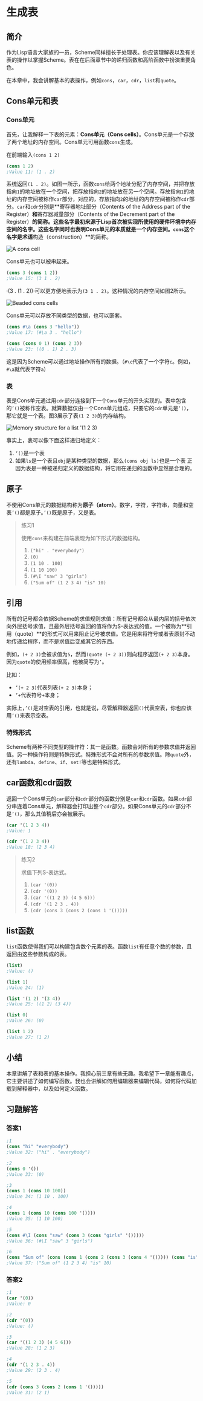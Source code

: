 # 生成表

## 简介

作为Lisp语言大家族的一员，Scheme同样擅长于处理表。你应该理解表以及有关表的操作以掌握Scheme。表在在后面章节中的递归函数和高阶函数中扮演重要角色。

在本章中，我会讲解基本的表操作，例如`cons`，`car`，`cdr`，`list`和`quote`。

## Cons单元和表

### Cons单元

首先，让我解释一下表的元素：**Cons单元（Cons cells）**。Cons单元是一个存放了两个地址的内存空间。Cons单元可用函数`cons`生成。

在前端输入`(cons 1 2)`

```scheme
(cons 1 2)
;Value 11: (1 . 2)
```

系统返回`(1 . 2)`。如图一所示，函数`cons`给两个地址分配了内存空间，并把存放指向`1`的地址放在一个空间，把存放指向`2`的地址放在另一个空间。存放指向`1`的地址的内存空间被称作`car`部分，对应的，存放指向`2`的地址的内存空间被称作`cdr`部分。`car`和`cdr`分别是**寄存器地址部分（Contents of the Address part of the Register）**和**寄存器减量部分（Contents of the Decrement part of the Register）**的简称。这些名字最初来源于Lisp首次被实现所使用的硬件环境中内存空间的名字。这些名字同时也表明Cons单元的本质就是一个内存空间。`cons`这个名字是术语**构造（construction）**的简称。

![A cons cell](figures/cons2.png)

Cons单元也可以被串起来。

```scheme
(cons 3 (cons 1 2))
;Value 15: (3 1 . 2)
```

·(3 . (1 . 2))·可以更方便地表示为`(3 1 . 2)`。这种情况的内存空间如图2所示。

![Beaded cons cells](figures/conss2.png)

Cons单元可以存放不同类型的数据，也可以嵌套。

```scheme
(cons #\a (cons 3 "hello"))
;Value 17: (#\a 3 . "hello")

(cons (cons 0 1) (cons 2 3))
;Value 23: ((0 . 1) 2 . 3)
```

这是因为Scheme可以通过地址操作所有的数据。（`#\c`代表了一个字符`c`。例如，`#\a`就代表字符`a`）

### 表

表是Cons单元通过用`cdr`部分连接到下一个`Cons`单元的开头实现的。表中包含的`’()`被称作空表。就算数据仅由一个Cons单元组成，只要它的`cdr`单元是`’()`，那它就是一个表。图3展示了表`(1 2 3)`的内存结构。

![Memory structure for a list '(1 2 3)](./figures/list2.png)


事实上，表可以像下面这样递归地定义：

1. `‘()`是一个表
2. 如果`ls`是一个表且`obj`是某种类型的数据，那么`(cons obj ls)`也是一个表
正因为表是一种被递归定义的数据结构，将它用在递归的函数中显然是合理的。

## 原子

不使用Cons单元的数据结构称为**原子（atom）**。数字，字符，字符串，向量和空表`’()`都是原子。`’()`既是原子，又是表。

> 练习1
> 
> 使用`cons`来构建在前端表现为如下形式的数据结构。
> 
> 1. `("hi" . "everybody")`
> 2. `(0)`
> 3. `(1 10 . 100)`
> 4. `(1 10 100)`
> 5. `(#\I "saw" 3 "girls")`
> 6. `("Sum of" (1 2 3 4) "is" 10)`

## 引用

所有的记号都会依据Scheme的求值规则求值：所有记号都会从最内层的括号依次向外层括号求值，且最外层括号返回的值将作为S-表达式的值。一个被称为**引用（quote）**的形式可以用来阻止记号被求值。它是用来将符号或者表原封不动地传递给程序，而不是求值后变成其它的东西。

例如，`(+ 2 3)`会被求值为`5`，然而`(quote (+ 2 3))`则向程序返回`(+ 2 3)`本身。因为`quote`的使用频率很高，他被简写为`’`。

比如：

+ `’(+ 2 3)`代表列表`(+ 2 3)`本身；
+ `’+`代表符号`+`本身；

实际上，`’()`是对空表的引用，也就是说，尽管解释器返回`()`代表空表，你也应该用`’()`来表示空表。

### 特殊形式

Scheme有两种不同类型的操作符：其一是函数。函数会对所有的参数求值并返回值。另一种操作符则是特殊形式。特殊形式不会对所有的参数求值。除`quote`外，还有`lambda`、`define`、`if`、`set!`等也是特殊形式。

## car函数和cdr函数

返回一个Cons单元的`car`部分和`cdr`部分的函数分别是`car`和`cdr`函数。如果`cdr`部分串连着Cons单元，解释器会打印出整个`cdr`部分。如果Cons单元的`cdr`部分不是`’()`，那么其值稍后亦会被展示。

```scheme
(car '(1 2 3 4))
;Value: 1

(cdr '(1 2 3 4))
;Value 18: (2 3 4)
```

> 练习2
> 
> 求值下列S-表达式。
> 
> 1. `(car '(0))`
> 2. `(cdr '(0))`
> 3. `(car '((1 2 3) (4 5 6)))`
> 4. `(cdr '(1 2 3 . 4))`
> 5. `(cdr (cons 3 (cons 2 (cons 1 '()))))`

## list函数

`list`函数使得我们可以构建包含数个元素的表。函数`list`有任意个数的参数，且返回由这些参数构成的表。

```scheme
(list)
;Value: ()

(list 1)
;Value 24: (1)

(list '(1 2) '(3 4))
;Value 25: ((1 2) (3 4))

(list 0)
;Value 26: (0)

(list 1 2)
;Value 27: (1 2)
```

## 小结

本章讲解了表和表的基本操作。我担心前三章有些无趣。我希望下一章能有趣点，它主要讲述了如何编写函数。我也会讲解如何用编辑器来编辑代码，如何将代码加载到解释器中，以及如何定义函数。

## 习题解答

### 答案1

```scheme
;1
(cons "hi" "everybody")
;Value 32: ("hi" . "everybody")

;2
(cons 0 '())
;Value 33: (0)

;3
(cons 1 (cons 10 100))
;Value 34: (1 10 . 100)

;4
(cons 1 (cons 10 (cons 100 '())))
;Value 35: (1 10 100)

;5
(cons #\I (cons "saw" (cons 3 (cons "girls" '()))))
;Value 36: (#\I "saw" 3 "girls")

;6
(cons "Sum of" (cons (cons 1 (cons 2 (cons 3 (cons 4 '())))) (cons "is" (cons 10 '()))))
;Value 37: ("Sum of" (1 2 3 4) "is" 10)
```

### 答案2

```scheme
;1
(car '(0))
;Value: 0

;2
(cdr '(0))
;Value: ()

;3
(car '((1 2 3) (4 5 6)))
;Value 28: (1 2 3)

;4
(cdr '(1 2 3 . 4))
;Value 29: (2 3 . 4)

;5
(cdr (cons 3 (cons 2 (cons 1 '()))))
;Value 31: (2 1)
```
